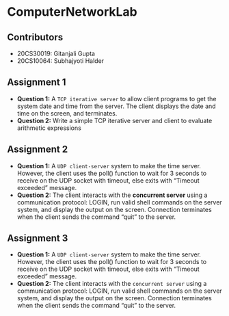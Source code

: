 # ComputerNetworkLab
## Contributors
- 20CS30019: Gitanjali Gupta
- 20CS10064: Subhajyoti Halder

## Assignment 1
- **Question 1:** A <code>TCP iterative server</code> to allow client programs to get the system date and time from the server. The client displays the date and time on the screen, and terminates.
- **Question 2:** Write a simple TCP iterative server and client to evaluate arithmetic expressions

## Assignment 2
- **Question 1:** A <code>UDP client-server</code> system to make the time server. However, the client uses the poll() function to wait for 3 seconds to receive on the UDP socket with timeout, else exits with “Timeout exceeded” message.
- **Question 2:** The client interacts with the **concurrent server** using a communication protocol: LOGIN, run valid shell commands on the server system, and display the output on the screen. Connection terminates when the client sends the command “quit” to the server.

## Assignment 3
- **Question 1:** A <code>UDP client-server</code> system to make the time server. However, the client uses the poll() function to wait for 3 seconds to receive on the UDP socket with timeout, else exits with “Timeout exceeded” message.
- **Question 2:** The client interacts with the <code>concurrent server</code> using a communication protocol: LOGIN, run valid shell commands on the server system, and display the output on the screen. Connection terminates when the client sends the command “quit” to the server.


<!-- .
## Instruction
- **Create virtual environment**
```bash
sudo pip install virtualenv      # This may already be installed
virtualenv .env                  # Create a virtual environment
```
- **Run** start.sh **bash To Start Web Application**
```bash
./start.sh                       # All neccessary library will be downloaded
```
- **Open http://127.0.0.1:8000 in  your browser**
. -->
